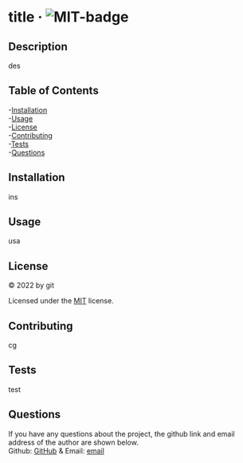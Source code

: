 
# title · ![MIT-badge](https://img.shields.io/badge/License-MIT-green.svg)
                  

## Description       
des         

## Table of Contents               
-[Installation](#installation)          
-[Usage](#usage)          
-[License](#license)          
-[Contributing](#contributing)          
-[Tests](#tests)        
-[Questions](#questions)        

## Installation         
ins               

## Usage         
usa

## License         
&copy; 2022 by git         
 
Licensed under the 
<a href=https://choosealicense.com/licenses/mit/ target="_blank" rel="noopener noreferrer">
MIT</a>
license.
         

## Contributing         
cg         

## Tests         
test

## Questions         
If you have any questions about the project, 
the github link and email address of the author are shown below.                   
Github: <a href="https://github.com/git" 
target="_blank" rel="noopener noreferrer" >
GitHub</a> & Email: <a href="mailto:email">
email
</a>
